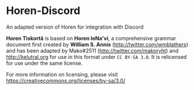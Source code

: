 # Horen-Discord
An adapted version of Horen for integration with Discord

**Horen Tìskortä** is based on **Horen leNa'vi**, a comprehensive grammar document first created by **William S. Annis** (http://twitter.com/wmblathers) and has been adapted by Mako#2511 (http://twitter.com/makoryht) and http://kelutral.org for use in this format under `CC BY-SA 3.0`. It is relicensed for use under the same license.

For more information on licensing, please visit https://creativecommons.org/licenses/by-sa/3.0/
